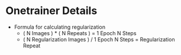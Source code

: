 # Onetrainer Details

* Formula for calculating regularization
  * ( N Images ) * ( N Repeats ) = 1 Epoch N Steps
  * ( N Regularization Images ) /  1 Epoch N Steps = Regularization Repeat